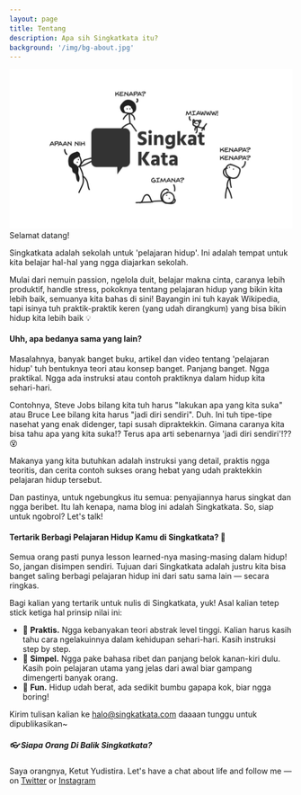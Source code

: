 ```yaml
---
layout: page
title: Tentang
description: Apa sih Singkatkata itu?
background: '/img/bg-about.jpg'
---
```


<img class="img-fluid" src="/img/singkatkata-familyscene.jpg">
<span class="caption text-muted">Selamat datang!</span>

Singkatkata adalah sekolah untuk 'pelajaran hidup'. Ini adalah tempat untuk kita belajar hal-hal yang ngga diajarkan sekolah.

Mulai dari nemuin passion, ngelola duit, belajar makna cinta, caranya lebih produktif, handle stress, pokoknya tentang pelajaran hidup yang bikin kita lebih baik, semuanya kita bahas di sini! Bayangin ini tuh kayak Wikipedia, tapi isinya tuh praktik-praktik keren (yang udah dirangkum) yang bisa bikin hidup kita lebih baik 💡

#### Uhh, apa bedanya sama yang lain?

Masalahnya, banyak banget buku, artikel dan video tentang 'pelajaran hidup' tuh bentuknya teori atau konsep banget. Panjang banget. Ngga praktikal. Ngga ada instruksi atau contoh praktiknya dalam hidup kita sehari-hari.

Contohnya, Steve Jobs bilang kita tuh harus "lakukan apa yang kita suka" atau Bruce Lee bilang kita harus "jadi diri sendiri". Duh. Ini tuh tipe-tipe nasehat yang enak didenger, tapi susah dipraktekkin. Gimana caranya kita bisa tahu apa yang kita suka!? Terus apa arti sebenarnya 'jadi diri sendiri'!?? 😵

Makanya yang kita butuhkan adalah instruksi yang detail, praktis ngga teoritis, dan cerita contoh sukses orang hebat yang udah praktekkin pelajaran hidup tersebut.

Dan pastinya, untuk ngebungkus itu semua: penyajiannya harus singkat dan ngga beribet. Itu lah kenapa, nama blog ini adalah Singkatkata. So, siap untuk ngobrol? Let's talk!

#### Tertarik Berbagi Pelajaran Hidup Kamu di Singkatkata? 💬

Semua orang pasti punya lesson learned-nya masing-masing dalam hidup! So, jangan disimpen sendiri. Tujuan dari Singkatkata adalah justru kita bisa banget saling berbagi pelajaran hidup ini dari satu sama lain — secara ringkas.

Bagi kalian yang tertarik untuk nulis di Singkatkata, yuk! Asal kalian tetep stick ketiga hal prinsip nilai ini:

- 🎯 **Praktis.** Ngga kebanyakan teori abstrak level tinggi. Kalian harus kasih tahu cara ngelakuinnya dalam kehidupan sehari-hari. Kasih instruksi step by step.
- 📏 **Simpel.** Ngga pake bahasa ribet dan panjang belok kanan-kiri dulu. Kasih poin pelajaran utama yang jelas dari awal biar gampang dimengerti banyak orang.
- 🍭 **Fun.** Hidup udah berat, ada sedikit bumbu gapapa kok, biar ngga boring!

Kirim tulisan kalian ke [halo@singkatkata.com](mailto:halo@singkatkata.com) daaaan tunggu untuk dipublikasikan~


##### 👓 Siapa Orang Di Balik Singkatkata?

Saya orangnya, Ketut Yudistira. Let's have a chat about life and follow me — on [Twitter](https://twitter.com/yogdogz) or [Instagram](https://instagram.com/yogdogz)
